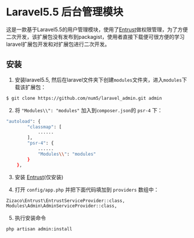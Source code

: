 # Laravel5.5 后台管理模块

这是一款基于Laravel5.5的用户管理模块，使用了[Entrust](https://github.com/Zizaco/entrust)做权限管理，为了方便二次开发，该扩展包没有发布到packagist，使用者直接下载便可很方便的学习laravel扩展包开发和对扩展包进行二次开发。

## 安装
1. 安装laravel5.5, 然后在laravel文件夹下创建`modules`文件夹，进入`modules`下载该扩展包：

```bash
$ git clone https://github.com/num5/laravel_admin.git admin
```

2. 将 `"Modules\\": "modules"` 加入到`composer.json`的 `psr-4` 下：

```bash
"autoload": {
        "classmap": [
            ......
        ],
        "psr-4": {
            ......
            "Modules\\": "modules"
        }
    },
```

3. 安装 [Entrust](https://github.com/Zizaco/entrust)(仅安装)

4. 打开 `config/app.php` 并把下面代码填加到 `providers` 数组中：

```bash
Zizaco\Entrust\EntrustServiceProvider::class,
Modules\Admin\AdminServiceProvider::class,
```

5. 执行安装命令

```bash
php artisan admin:install
```